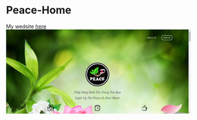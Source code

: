 # Peace-Home
My wedsite [here](https://iris-mygh.github.io/peace-home/)
<img src="https://github.com/iris-mygh/peace-home/blob/main/src/img/myweb.jpg">


